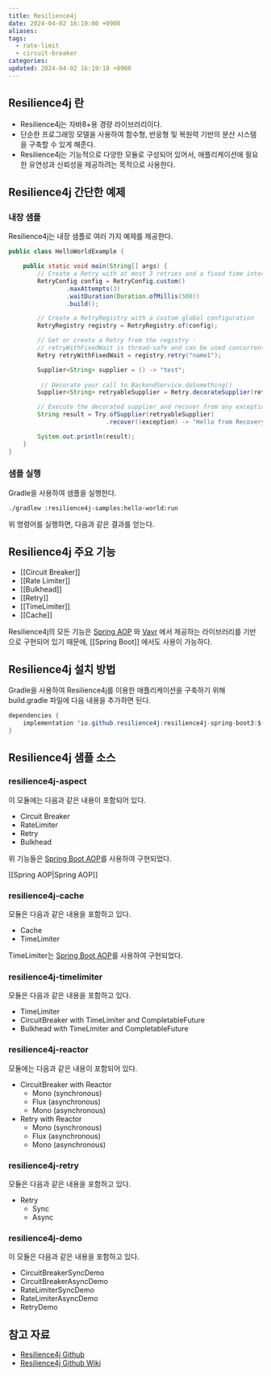 ```yaml
---
title: Resilience4j
date: 2024-04-02 16:19:00 +0900
aliases: 
tags:
  - rate-limit
  - circuit-breaker
categories: 
updated: 2024-04-02 16:19:10 +0900
---
```


## Resilience4j 란

* Resilience4j는 자바8+용 경량 라이브러리이다.
* 단순한 프로그래밍 모델을 사용하여 함수형, 반응형 및 복원력 기반의 분산 시스템을 구축할 수 있게 해준다.
* Resilience4j는 기능적으로 다양한 모듈로 구성되어 있어서, 애플리케이션에 필요한 유연성과 신뢰성을 제공하려는 목적으로 사용한다.

## Resilience4j 간단한 예제

### 내장 샘플

Resilience4j는 내장 샘플로 여러 가지 예제를 제공한다.

```java
public class HelloWorldExample {

    public static void main(String[] args) {
        // Create a Retry with at most 3 retries and a fixed time interval between retries of 500ms
        RetryConfig config = RetryConfig.custom()
                .maxAttempts(3)
                .waitDuration(Duration.ofMillis(500))
                .build();

        // Create a RetryRegistry with a custom global configuration
        RetryRegistry registry = RetryRegistry.of(config);

        // Get or create a Retry from the registry - 
        // retryWithFixedWait is thread-safe and can be used concurrently
        Retry retryWithFixedWait = registry.retry("name1");

        Supplier<String> supplier = () -> "test";
        
         // Decorate your call to BackendService.doSomething()
        Supplier<String> retryableSupplier = Retry.decorateSupplier(retryWithFixedWait, supplier);

        // Execute the decorated supplier and recover from any exception
        String result = Try.ofSupplier(retryableSupplier)
                           .recover((exception) -> "Hello from Recovery").get();

        System.out.println(result);
    }
}
```

### 샘플 실행

Gradle을 사용하여 샘플을 실행한다.

```
./gradlew :resilience4j-samples:hello-world:run
```

위 명령어를 실행하면, 다음과 같은 결과를 얻는다.

## Resilience4j 주요 기능

* [[Circuit Breaker]]
* [[Rate Limiter]]
* [[Bulkhead]]
* [[Retry]]
* [[TimeLimiter]]
* [[Cache]]

Resilience4j의 모든 기능은 [Spring AOP](https://docs.spring.io/spring/docs/current/spring-framework-reference/core.html#aop) 와 [Vavr](https://www.vavr.io/) 에서 제공하는 라이브러리를 기반으로 구현되어 있기 때문에, [[Spring Boot]] 에서도 사용이 가능하다.

## Resilience4j 설치 방법

Gradle을 사용하여 Resilience4j를 이용한 애플리케이션을 구축하기 위해 build.gradle 파일에 다음 내용을 추가하면 된다.

```java
dependencies {
    implementation 'io.github.resilience4j:resilience4j-spring-boot3:${resilience4jVersion}'
}
```

## Resilience4j 샘플 소스

### resilience4j-aspect

이 모듈에는 다음과 같은 내용이 포함되어 있다.

* Circuit Breaker
* RateLimiter
* Retry
* Bulkhead

위 기능들은 [Spring Boot AOP](https://docs.spring.io/spring/docs/current/spring-framework-reference/core.html#aop)를 사용하여 구현되었다.

[[Spring AOP|Spring AOP]]

### resilience4j-cache

모듈은 다음과 같은 내용을 포함하고 있다.

* Cache
* TimeLimiter

TimeLimiter는 [Spring Boot AOP](https://docs.spring.io/spring/docs/current/spring-framework-reference/core.html#aop)를 사용하여 구현되었다.

### resilience4j-timelimiter

모듈은 다음과 같은 내용을 포함하고 있다.

* TimeLimiter
* CircuitBreaker with TimeLimiter and CompletableFuture
* Bulkhead with TimeLimiter and CompletableFuture

### resilience4j-reactor

모듈에는 다음과 같은 내용이 포함되어 있다.

* CircuitBreaker with Reactor
  * Mono (synchronous)
  * Flux (asynchronous)
  * Mono (asynchronous)
* Retry with Reactor
  * Mono (synchronous)
  * Flux (asynchronous)
  * Mono (asynchronous)

### resilience4j-retry

모듈은 다음과 같은 내용을 포함하고 있다.

* Retry
  * Sync
  * Async

### resilience4j-demo

이 모듈은 다음과 같은 내용을 포함하고 있다.

* CircuitBreakerSyncDemo
* CircuitBreakerAsyncDemo
* RateLimiterSyncDemo
* RateLimiterAsyncDemo
* RetryDemo

## 참고 자료

* [Resilience4j Github](https://github.com/resilience4j/resilience4j/)
* [Resilience4j Github Wiki](https://github.com/resilience4j/resilience4j/wiki/)
